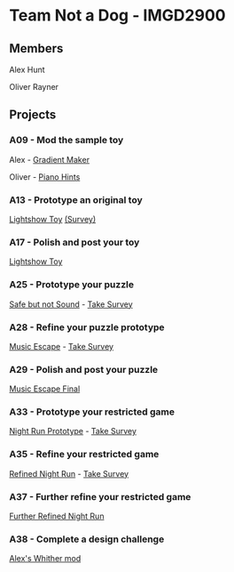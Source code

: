 # Team Not a Dog - IMGD2900

## Members
Alex Hunt

Oliver Rayner

## Projects

### A09 - Mod the sample toy

Alex - [Gradient Maker](https://alexmhunt.github.io/notadog/Projects/GradientMaker/game.html)

Oliver - [Piano Hints](https://alexmhunt.github.io/notadog/Projects/PianoHints/game.html)

### A13 - Prototype an original toy
[Lightshow Toy](https://alexmhunt.github.io/notadog/Projects/A13/PS3.3d/game.html) [(Survey)](https://forms.gle/a9RtE6DX8pt79saV7)

### A17 - Polish and post your toy
[Lightshow Toy](https://alexmhunt.github.io/notadog/Projects/A17/PS3.3d/game.html)

### A25 - Prototype your puzzle
[Safe but not Sound](https://alexmhunt.github.io/notadog/Projects/A25/game.html) - [Take Survey](https://forms.gle/HXnfxV4qrsXoK8hK8)

### A28 - Refine your puzzle prototype
[Music Escape](https://alexmhunt.github.io/notadog/Projects/A28/game.html) - [Take Survey](https://docs.google.com/forms/d/e/1FAIpQLSfpYkIAv_3_rjbQ5le1Fnm16e5kptNP-zs0IXVwULrNbCB80Q/viewform?usp=sf_link)

### A29 - Polish and post your puzzle
[Music Escape Final](https://alexmhunt.github.io/notadog/Projects/A29/game.html)

### A33 - Prototype your restricted game
[Night Run Prototype](https://alexmhunt.github.io/notadog/Projects/A33/game.html) - [Take Survey](https://docs.google.com/forms/d/e/1FAIpQLScMyxE_NNd0_BoTUrIepnR8xQhaZvI5KuGMacIugZXvSMystw/viewform?usp=sf_link)

### A35 - Refine your restricted game
[Refined Night Run](https://alexmhunt.github.io/notadog/Projects/A35/game.html) - [Take Survey](https://docs.google.com/forms/d/e/1FAIpQLSdPDMSqjkpjT-pF3bLhDXxBmDcm5mcdK1JNW8LwqNi8hDFoyg/viewform?usp=sf_link)

### A37 - Further refine your restricted game
[Further Refined Night Run](https://alexmhunt.github.io/notadog/Projects/A37/game.html)

### A38 - Complete a design challenge
[Alex's Whither mod](https://alexmhunt.github.io/notadog/Projects/A38-alex/game.html)

